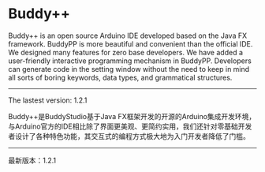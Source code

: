 # Buddy++

Buddy++ is an open source Arduino IDE developed based on the Java FX framework. BuddyPP is more beautiful and convenient than the official IDE. We designed many features for zero base developers. We have added a user-friendly interactive programming mechanism in BuddyPP. Developers can generate code in the setting window without the need to keep in mind all sorts of boring keywords, data types, and grammatical structures.

--------------------------------------
The lastest version: 1.2.1

Buddy++是BuddyStudio基于Java FX框架开发的开源的Arduino集成开发环境，与Arduino官方的IDE相比除了界面更美观、更简约实用，我们还针对零基础开发者设计了各种特色功能，其交互式的编程方式极大地为入门开发者降低了门槛。

--------------------------------------
最新版本：1.2.1
